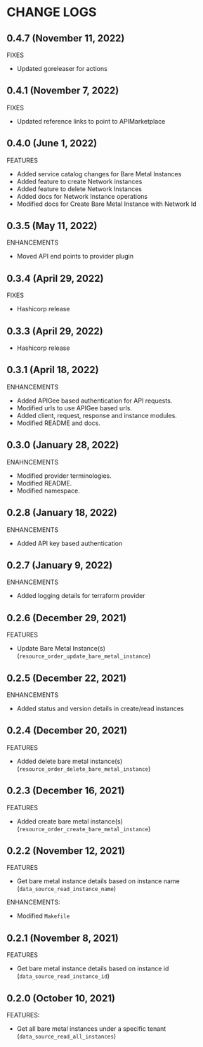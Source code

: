 # CHANGE LOGS

## 0.4.7 (November 11, 2022)
FIXES
- Updated goreleaser for actions

## 0.4.1 (November 7, 2022)
FIXES
- Updated reference links to point to APIMarketplace

## 0.4.0 (June 1, 2022)
FEATURES
- Added service catalog changes for Bare Metal Instances
- Added feature to create Network instances
- Added feature to delete Network Instances
- Added docs for Network Instance operations
- Modified docs for Create Bare Metal Instance with Network Id
 
## 0.3.5 (May 11, 2022)
ENHANCEMENTS
- Moved API end points to provider plugin

## 0.3.4 (April 29, 2022)
FIXES
- Hashicorp release

## 0.3.3 (April 29, 2022)
- Hashicorp release

## 0.3.1 (April 18, 2022)
ENHANCEMENTS
- Added APIGee based authentication for API requests.
- Modified urls to use APIGee based urls.
- Added client, request, response and instance modules.
- Modified README and docs.

## 0.3.0 (January 28, 2022)
ENAHNCEMENTS
- Modified provider terminologies.
- Modified README.
- Modified namespace.

## 0.2.8 (January 18, 2022)
ENHANCEMENTS
- Added API key based authentication

## 0.2.7 (January 9, 2022)
ENHANCEMENTS
- Added logging details for terraform provider

## 0.2.6 (December 29, 2021)
FEATURES
- Update Bare Metal Instance(s) (`resource_order_update_bare_metal_instance`)

## 0.2.5 (December 22, 2021)
ENHANCEMENTS
- Added status and version details in create/read instances 

## 0.2.4 (December 20, 2021)
FEATURES
- Added delete bare metal instance(s) (`resource_order_delete_bare_metal_instance`)

## 0.2.3 (December 16, 2021)
FEATURES
- Added create bare metal instance(s) (`resource_order_create_bare_metal_instance`)

## 0.2.2 (November 12, 2021)
FEATURES
- Get bare metal instance details based on instance name (`data_source_read_instance_name`)

ENHANCEMENTS:
- Modified `Makefile`

## 0.2.1 (November 8, 2021)
FEATURES
- Get bare metal instance details based on instance id (`data_source_read_instance_id`)

##  0.2.0 (October 10, 2021)
FEATURES:
- Get all bare metal instances under a specific tenant (`data_source_read_all_instances`)

